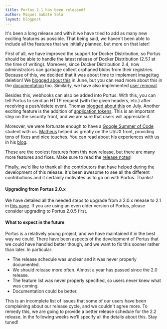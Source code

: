 ```yaml
---
title: Portus 2.1 has been released!
author: Miquel Sabaté Solà
layout: blogpost
---
```


It's been a long release and with it we have tried to add as many new exciting
features as possible. That being said, we haven't been able to include all the
features that we initially planned, but more on that later!

First of all, we have improved the support for Docker Distribution, so Portus
should be able to handle the latest release of Docker Distribution (2.5.1 at the
time of writing). Moreover, since Docker Distribution 2.4, now administrators
can garbage collect orphaned blobs from their registries. Because of this, we
decided that it was about time to implement image/tag deletion! We
[blogged about this](/2016/06/20/removing-images-and-tags.html) in June, but
you can read more about this in the
[documentation](/features/removing_images.html) too. Similarly, we have also
implemented [user removal](/features/7_disabling_users.html#removing-users).

Besides this, webhooks can also be added into Portus. With this, you can tell
Portus to send an HTTP request (with the given headers, etc.) after receiving
a push/delete event. Thomas [blogged about this](/2016/07/26/webhooks.html) on
July. Another exciting feature is the addition of
[application tokens](/features/application_tokens.html). This is an important
step on the security front, and we are sure that users will appreciate it.

Moreover, we were fortunate enough to have a
[Google Summer of Code](https://summerofcode.withgoogle.com/)
student with us. [Matheus](https://github.com/msfernandes) helped us greatly on
the UI/UX front, providing tons of fixes and nice touches. You can read about
his experiences with us in his [blog](http://msfernandes.github.io/blog/).

These are the coolest features from this new release, but there are many more
features and fixes. Make sure to read the
[release notes](https://github.com/SUSE/Portus/releases/tag/2.1.0)!

Finally, we'd like to thank all the contributors that have helped during the
development of this release. It's been awesome to see all the different
contributions and it certainly motivates us to go on with Portus. Thanks!

#### Upgrading from Portus 2.0.x

We have detailed all the needed steps to upgrade from a 2.0.x release to 2.1 in
[this page](/docs/upgrading-portus.html#upgrading-from-20-to-21). If you are
using an even older version of Portus, please consider upgrading to Portus 2.0.5 first.

#### What to expect in the future

Portus is a relatively young project, and we have maintained it in the best way
we could. There have been aspects of the development of Portus that we could
have handled better though, and we want to fix this sooner rather than later. In
particular:

- The release schedule was unclear and it was never properly documented.
- We should release more often. Almost a year has passed since the 2.0 release.
- The feature list was never properly specified, so users never knew what was
  coming.
- Documentation could be better.

This is an incomplete list of issues that some of our users have been
complaining about our release cycle, and we couldn't agree more. To remedy this,
we are going to provide a better release schedule for the 2.2 release. In the
following weeks we'll specify all the details about this. Stay tuned!
